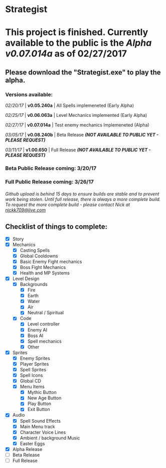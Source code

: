 # Strategist
# This project is finished. Currently available to the public is the *Alpha v0.07.014a* as of 02/27/2017
## Please download the "Strategist.exe" to play the alpha.
### Versions available:
*02/20/17* | **v0.05.240a** | All Spells implemeneted (Early Alpha)

*02/25/17* | **v0.06.063a** | Level Mechanics implemented (Early Alpha)

*02/27/17* | **v0.07.014a** | Test enemy mechanics Implemeneted (Alpha)

*03/05/17* | **v0.08.240b** | Beta Release **_(NOT AVAILABLE TO PUBLIC YET - PLEASE REQUEST)_**

*03/11/17* | **v1.00.650** | Full Release **_(NOT AVAILABLE TO PUBLIC YET - PLEASE REQUEST)_**

### Beta Public Release coming: 3/20/17
### Full Public Release coming: 3/26/17
###### Github upload is behind 15 days to ensure builds are stable and to prevent work being stolen. Until full release, there is always a more complete build. To request the more complete build - please contact Nick at nickk709@live.com
## Checklist of things to complete:
- [x] Story
- [x] Mechanics
  - [x] Casting Spells
  - [x] Global Cooldowns
  - [x] Basic Enemy Fight mechanics
  - [x] Boss Fight Mechanics
  - [x] Health and MP Systems
- [x] Level Design
  - [x] Backgrounds
    - [x] Fire
    - [x] Earth
    - [x] Water
    - [x] Air
    - [x] Neutral / Spiritual
  - [x] Code
    - [x] Level controller
    - [x] Enemy AI
    - [x] Boss AI
    - [x] Spell mechanics
    - [x] Other
- [x] Sprites
  - [x] Enemy Sprites
  - [x] Player Sprites
  - [x] Spell Sprites
  - [x] Spell Icons
  - [x] Global CD
  - [x] Menu Items
    - [x] Mythic Button
    - [x] New Age Button
    - [x] Play Button
    - [x] Exit Button
- [x] Audio
    - [x] Spell Sound Effects
    - [x] Main Menu track
    - [x] Character Voice Lines
    - [x] Ambient / background Music
    - [x] Easter Eggs
- [x] Alpha Release
- [ ] Beta Release
- [ ] Full Release
